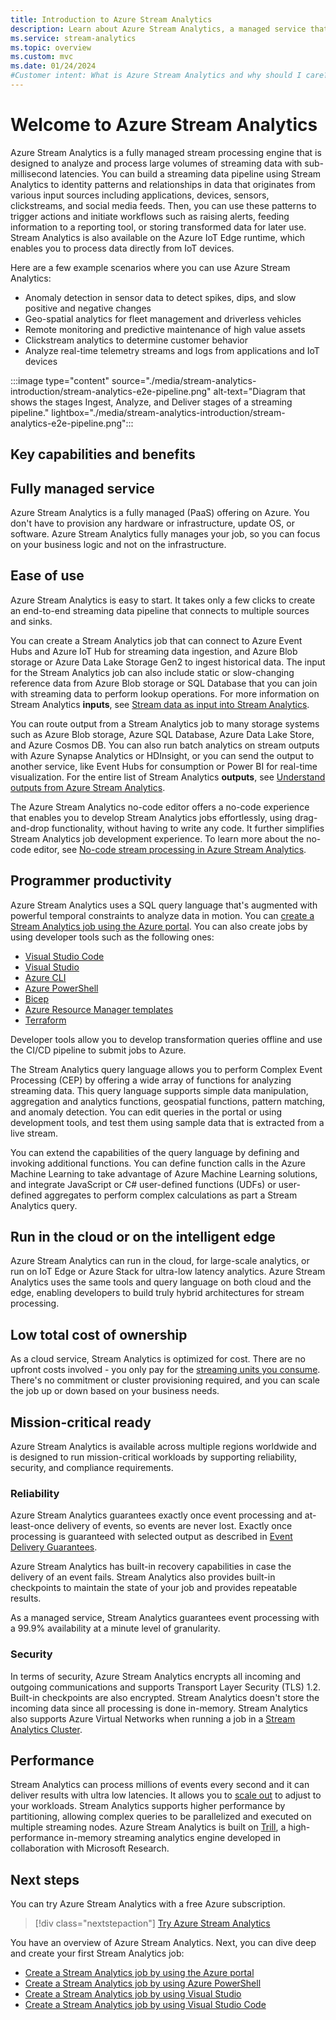 ```yaml
---
title: Introduction to Azure Stream Analytics
description: Learn about Azure Stream Analytics, a managed service that helps you analyze streaming data from the Internet of Things (IoT) in real time.
ms.service: stream-analytics
ms.topic: overview
ms.custom: mvc
ms.date: 01/24/2024
#Customer intent: What is Azure Stream Analytics and why should I care? As an IT Pro or developer, how do I use Stream Analytics to perform analytics on data streams?
---
```


# Welcome to Azure Stream Analytics

Azure Stream Analytics is a fully managed stream processing engine that is designed to analyze and process large volumes of streaming data with sub-millisecond latencies. You can build a streaming data pipeline using Stream Analytics to identity patterns and relationships in data that originates from various input sources including applications, devices, sensors, clickstreams, and social media feeds. Then, you can use these patterns to trigger actions and initiate workflows such as raising alerts, feeding information to a reporting tool, or storing transformed data for later use. Stream Analytics is also available on the Azure IoT Edge runtime, which enables you to process data directly from IoT devices. 

Here are a few example scenarios where you can use Azure Stream Analytics:

* Anomaly detection in sensor data to detect spikes, dips, and slow positive and negative changes
* Geo-spatial analytics for fleet management and driverless vehicles
* Remote monitoring and predictive maintenance of high value assets
* Clickstream analytics to determine customer behavior
* Analyze real-time telemetry streams and logs from applications and IoT devices

:::image type="content" source="./media/stream-analytics-introduction/stream-analytics-e2e-pipeline.png" alt-text="Diagram that shows the stages Ingest, Analyze, and Deliver stages of a streaming pipeline." lightbox="./media/stream-analytics-introduction/stream-analytics-e2e-pipeline.png":::

## Key capabilities and benefits

## Fully managed service

Azure Stream Analytics is a fully managed (PaaS) offering on Azure. You don't have to provision any hardware or infrastructure, update OS, or software. Azure Stream Analytics fully manages your job, so you can focus on your business logic and not on the infrastructure.

## Ease of use 

Azure Stream Analytics is easy to start. It takes only a few clicks to create an end-to-end streaming data pipeline that connects to multiple sources and sinks. 

You can create a Stream Analytics job that can connect to Azure Event Hubs and Azure IoT Hub for streaming data ingestion, and Azure Blob storage or Azure Data Lake Storage Gen2 to ingest historical data. The input for the Stream Analytics job can also include static or slow-changing reference data from Azure Blob storage or SQL Database that you can join with streaming data to perform lookup operations. For more information on Stream Analytics **inputs**, see [Stream data as input into Stream Analytics](stream-analytics-define-inputs.md). 

You can route output from a Stream Analytics job to many storage systems such as Azure Blob storage, Azure SQL Database, Azure Data Lake Store, and Azure Cosmos DB. You can also run batch analytics on stream outputs with Azure Synapse Analytics or HDInsight, or you can send the output to another service, like Event Hubs for consumption or Power BI for real-time visualization. For the entire list of Stream Analytics **outputs**, see [Understand outputs from Azure Stream Analytics](stream-analytics-define-outputs.md).

The Azure Stream Analytics no-code editor offers a no-code experience that enables you to develop Stream Analytics jobs effortlessly, using drag-and-drop functionality, without having to write any code. It further simplifies Stream Analytics job development experience. To learn more about the no-code editor, see [No-code stream processing in Azure Stream Analytics](./no-code-stream-processing.md).

## Programmer productivity

Azure Stream Analytics uses a SQL query language that's augmented with powerful temporal constraints to analyze data in motion. You can [create a Stream Analytics job using the Azure portal](stream-analytics-quick-create-portal.md). You can also create jobs by using developer tools such as the following ones:

- [Visual Studio Code](quick-create-visual-studio-code.md)
- [Visual Studio](stream-analytics-quick-create-vs.md)
- [Azure CLI](quick-create-azure-cli.md)
- [Azure PowerShell](stream-analytics-quick-create-powershell.md)
- [Bicep](quick-create-bicep.md)
- [Azure Resource Manager templates](quick-create-azure-resource-manager.md)
- [Terraform](quick-create-terraform.md)

Developer tools allow you to develop transformation queries offline and use the CI/CD pipeline to submit jobs to Azure.

The Stream Analytics query language allows you to perform Complex Event Processing (CEP) by offering a wide array of functions for analyzing streaming data. This query language supports simple data manipulation, aggregation and analytics functions, geospatial functions, pattern matching, and anomaly detection. You can edit queries in the portal or using development tools, and test them using sample data that is extracted from a live stream.

You can extend the capabilities of the query language by defining and invoking additional functions. You can define function calls in the Azure Machine Learning to take advantage of Azure Machine Learning solutions, and integrate JavaScript or C# user-defined functions (UDFs) or user-defined aggregates to perform complex calculations as part a Stream Analytics query.


## Run in the cloud or on the intelligent edge

Azure Stream Analytics can run in the cloud, for large-scale analytics, or run on IoT Edge or Azure Stack for ultra-low latency analytics. Azure Stream Analytics uses the same tools and query language on both cloud and the edge, enabling developers to build truly hybrid architectures for stream processing. 

## Low total cost of ownership

As a cloud service, Stream Analytics is optimized for cost. There are no upfront costs involved - you only pay for the [streaming units you consume](stream-analytics-streaming-unit-consumption.md). There's no commitment or cluster provisioning required, and you can scale the job up or down based on your business needs.

## Mission-critical ready

Azure Stream Analytics is available across multiple regions worldwide and is designed to run mission-critical workloads by supporting reliability, security, and compliance requirements.

### Reliability

Azure Stream Analytics guarantees exactly once event processing and at-least-once delivery of events, so events are never lost. Exactly once processing is guaranteed with selected output as described in [Event Delivery Guarantees](/stream-analytics-query/event-delivery-guarantees-azure-stream-analytics).

Azure Stream Analytics has built-in recovery capabilities in case the delivery of an event fails. Stream Analytics also provides built-in checkpoints to maintain the state of your job and provides repeatable results.

As a managed service, Stream Analytics guarantees event processing with a 99.9% availability at a minute level of granularity. 

### Security

In terms of security, Azure Stream Analytics encrypts all incoming and outgoing communications and supports Transport Layer Security (TLS) 1.2. Built-in checkpoints are also encrypted. Stream Analytics doesn't store the incoming data since all processing is done in-memory. Stream Analytics also supports Azure Virtual Networks when running a job in a [Stream Analytics Cluster](./cluster-overview.md).


## Performance

Stream Analytics can process millions of events every second and it can deliver results with ultra low latencies. It allows you to [scale out](stream-analytics-autoscale.md) to adjust to your workloads. Stream Analytics supports higher performance by partitioning, allowing complex queries to be parallelized and executed on multiple streaming nodes. Azure Stream Analytics is built on [Trill](https://github.com/Microsoft/Trill), a high-performance in-memory streaming analytics engine developed in collaboration with Microsoft Research.


## Next steps

You can try Azure Stream Analytics with a free Azure subscription.

> [!div class="nextstepaction"]
> [Try Azure Stream Analytics](https://azure.microsoft.com/services/stream-analytics/)

You have an overview of Azure Stream Analytics. Next, you can dive deep and create your first Stream Analytics job:

* [Create a Stream Analytics job by using the Azure portal](stream-analytics-quick-create-portal.md)
* [Create a Stream Analytics job by using Azure PowerShell](stream-analytics-quick-create-powershell.md)
* [Create a Stream Analytics job by using Visual Studio](stream-analytics-quick-create-vs.md)
* [Create a Stream Analytics job by using Visual Studio Code](quick-create-visual-studio-code.md)
